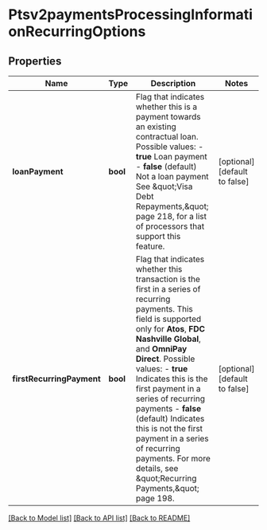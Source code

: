 # Ptsv2paymentsProcessingInformationRecurringOptions

## Properties
Name | Type | Description | Notes
------------ | ------------- | ------------- | -------------
**loanPayment** | **bool** | Flag that indicates whether this is a payment towards an existing contractual loan.  Possible values: - **true** Loan payment - **false** (default) Not a loan payment  See \&quot;Visa Debt Repayments,\&quot; page 218, for a list of processors that support this feature. | [optional] [default to false]
**firstRecurringPayment** | **bool** | Flag that indicates whether this transaction is the first in a series of recurring payments.  This field is supported only for **Atos**, **FDC Nashville Global**, and **OmniPay Direct**.  Possible values:  - **true** Indicates this is the first payment in a series of recurring payments  - **false** (default) Indicates this is not the first payment in a series of recurring payments.  For more details, see \&quot;Recurring Payments,\&quot; page 198. | [optional] [default to false]

[[Back to Model list]](../README.md#documentation-for-models) [[Back to API list]](../README.md#documentation-for-api-endpoints) [[Back to README]](../README.md)


